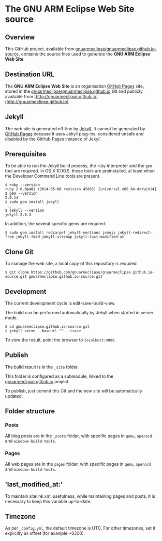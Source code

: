 # The GNU ARM Eclipse Web Site source


## Overview

This GitHub project, available from [gnuarmeclipse/gnuarmeclipse.github.io-source](https://github.com/gnuarmeclipse/gnuarmeclipse.github.io-source), contains the source files used to generate the **GNU ARM Eclipse Web Site**.

## Destination URL

The **GNU ARM Eclipse Web Site** is an organisation [GitHub Pages](https://pages.github.com) site, stored in the [gnuarmeclipse/gnuarmeclipse.github.io](https://github.com/gnuarmeclipse/gnuarmeclipse.github.io) Git and publicly available from [http://gnuarmeclipse.github.io](http://gnuarmeclipse.github.io).


## Jekyll

The web site is generated off-line by [Jekyll](http://jekyllrb.com). It cannot be generated by [GitHub Pages](https://pages.github.com) because it uses Jekyll plug-ins, considered unsafe and disabled by the GitHub Pages instance of Jekyll.

## Prerequisites

To be able to run the Jekyll build process, the `ruby` interpreter and the `gem` tool are required. In OS X 10.10.5, these tools are preinstalled, at least when the Developer Command Line tools are present.

	$ ruby --version
	ruby 2.0.0p481 (2014-05-08 revision 45883) [universal.x86_64-darwin14]
	$ gem --version
	2.0.14
	$ sudo gem install jekyll
	...
	$ jekyll --version
	jekyll 2.5.3


In addition, the several specific gems are required:

	$ sudo gem install redcarpet jekyll-mentions jemoji jekyll-redirect-from jekyll-feed jekyll-sitemap jekyll-last-modified-at



## Clone Git

To manage the web site, a local copy of this repository is required.

	$ git clone https://github.com/gnuarmeclipse/gnuarmeclipse.github.io-source.git gnuarmeclipse.github.io-source.git

## Development

The current development cycle is edit-save-build-view.

The build can be performed automatically by Jekyll when started in server mode.

	$ cd gnuarmeclipse.github.io-source.git
	$ jekyll serve --baseurl "" --trace

To view the result, point the browser to `localhost:4000`.

## Publish

The build result is in the `_site` folder.

This folder is configured as a submodule, linked to the [gnuarmeclipse.github.io](https://github.com/gnuarmeclipse/gnuarmeclipse.github.io) project.

To publish, just commit this Git and the new site will be automatically updated.

## Folder structure

### Posts

All blog posts are in the `_posts` folder, with specific pages in `qemu`, `openocd` and `windows-build-tools`.

### Pages

All web pages are in the `pages` folder, with specific pages in `qemu`, `openocd` and `windows-build-tools`.

## 'last\_modified\_at:'

To maintain sitelink.xml usefulness, while maintaining pages and posts, it is necessary to keep this variable up-to-date.

## Timezone

As per `_config.yml`, the default timezone is UTC. For other timezones, set it explicitly as offset (for example +0300)
